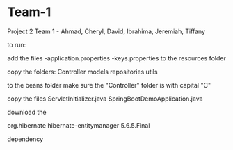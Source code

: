 # Team-1
Project 2 Team 1 - Ahmad, Cheryl, David, Ibrahima, Jeremiah, Tiffany

to run:

add the files
 -application.properties 
 -keys.properties
to the resources folder

copy the folders: 
Controller
models
repositories
utils 

to the beans folder
make sure the "Controller" folder is with capital "C"

copy the files
ServletInitializer.java
SpringBootDemoApplication.java




download the 

<dependency>
	<groupId>org.hibernate</groupId>
	<artifactId>hibernate-entitymanager</artifactId>
	<version>5.6.5.Final</version>
</dependency>

dependency

